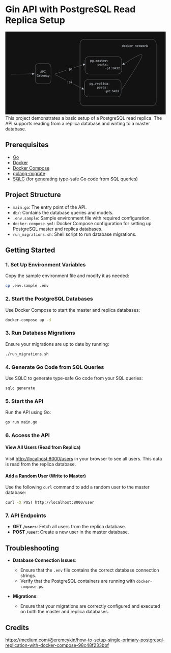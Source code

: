 # Gin API with PostgreSQL Read Replica Setup
![alt text](image.png)
This project demonstrates a basic setup of a PostgreSQL read replica. The API supports reading from a replica database and writing to a master database.

## Prerequisites

- [Go](https://golang.org/dl/)
- [Docker](https://www.docker.com/get-started)
- [Docker Compose](https://docs.docker.com/compose/install/)
- [golang-migrate](https://github.com/golang-migrate/migrate/tree/master/cmd/migrate)
- [SQLC](https://sqlc.dev/) (for generating type-safe Go code from SQL queries)

## Project Structure

- `main.go`: The entry point of the API.
- `db/`: Contains the database queries and models.
- `.env.sample`: Sample environment file with required configuration.
- `docker-compose.yml`: Docker Compose configuration for setting up PostgreSQL master and replica databases.
- `run_migrations.sh`: Shell script to run database migrations.

## Getting Started

### 1. Set Up Environment Variables

Copy the sample environment file and modify it as needed:

```bash
cp .env.sample .env
```

### 2. Start the PostgreSQL Databases

Use Docker Compose to start the master and replica databases:

```bash
docker-compose up -d
```

### 3. Run Database Migrations

Ensure your migrations are up to date by running:

```bash
./run_migrations.sh
```

### 4. Generate Go Code from SQL Queries

Use SQLC to generate type-safe Go code from your SQL queries:

```bash
sqlc generate
```

### 5. Start the API

Run the API using Go:

```bash
go run main.go
```

### 6. Access the API

#### View All Users (Read from Replica)

Visit [http://localhost:8000/users](http://localhost:8000/users) in your browser to see all users. This data is read from the replica database.

#### Add a Random User (Write to Master)

Use the following `curl` command to add a random user to the master database:

```bash
curl -X POST http://localhost:8000/user
```

### 7. API Endpoints

- **GET `/users`**: Fetch all users from the replica database.
- **POST `/user`**: Create a new user in the master database.

## Troubleshooting

- **Database Connection Issues**:
  - Ensure that the `.env` file contains the correct database connection strings.
  - Verify that the PostgreSQL containers are running with `docker-compose ps`.

- **Migrations**:
  - Ensure that your migrations are correctly configured and executed on both the master and replica databases.

## Credits

https://medium.com/@eremeykin/how-to-setup-single-primary-postgresql-replication-with-docker-compose-98c48f233bbf